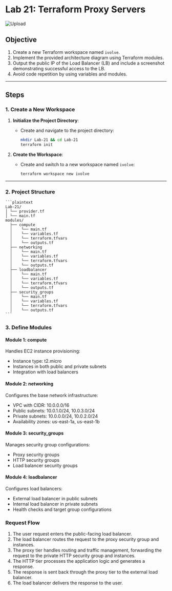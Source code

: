 
# Lab 21: Terraform Proxy Servers  

![Upload](https://github.com/user-attachments/assets/5de1c48b-71fb-4b34-a111-5e578965c01e)

## Objective  

1. Create a new Terraform workspace named `ivolve`.  
2. Implement the provided architecture diagram using Terraform modules.  
3. Output the public IP of the Load Balancer (LB) and include a screenshot demonstrating successful access to the LB.  
4. Avoid code repetition by using variables and modules.  

---

## Steps  

### 1. Create a New Workspace  

1. **Initialize the Project Directory**:  
   - Create and navigate to the project directory:  

     ```bash
     mkdir Lab-21 && cd Lab-21
     terraform init
     ```  

2. **Create the Workspace**:  
   - Create and switch to a new workspace named `ivolve`:
       
     ```bash
     terraform workspace new ivolve
     ```  
---
### 2. Project Structure

    ```plaintext
    Lab-21/
    │ └── provider.tf
    │ └── main.tf  
    modules/
      ├── compute
      │    └── main.tf
      │    └── variables.tf
      │    └── terraform.tfvars
      │    └── outputs.tf
      ├── networking
      │    └── main.tf
      │    └── variables.tf
      │    └── terraform.tfvars
      │    └── outputs.tf
      ├── loadbalancer
      │    └── main.tf
      │    └── variables.tf
      │    └── terraform.tfvars
      │    └── outputs.tf
      ├── security_groups
      │    └── main.tf
      │    └── variables.tf
      │    └── terraform.tfvars
      │    └── outputs.tf
    ```
### 3. Define Modules

#### **Module 1: compute**  

Handles EC2 instance provisioning:
- Instance type: t2.micro
- Instances in both public and private subnets
- Integration with load balancers
  
#### **Module 2: networking**  

Configures the base network infrastructure:
- VPC with CIDR: 10.0.0.0/16
- Public subnets: 10.0.1.0/24, 10.0.3.0/24
- Private subnets: 10.0.0.0/24, 10.0.2.0/24
- Availability zones: us-east-1a, us-east-1b

  
#### **Module 3: security_groups**  

Manages security group configurations:
- Proxy security groups
- HTTP security groups
- Load balancer security groups
  
#### **Module 4: loadbalancer**  

Configures load balancers:
- External load balancer in public subnets
- Internal load balancer in private subnets
- Health checks and target group configurations

### Request Flow

1. The user request enters the public-facing load balancer.
2. The load balancer routes the request to the proxy security group and instances.
3. The proxy tier handles routing and traffic management, forwarding the request to the private HTTP security group and instances.
4. The HTTP tier processes the application logic and generates a response. 
5. The response is sent back through the proxy tier to the external load balancer.
6. The load balancer delivers the response to the user.

